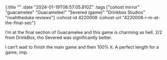{:title ""
 :date "2024-01-19T06:57:05.810Z"
 :tags ["cohost mirror" "guacamelee" "Guacamelee!" "Severed (game)" "Drinkbox Studios" "noahtheduke reviews"]
 :cohost-id 4220008
 :cohost-url "4220008-i-m-at-the-final-sec"}

I’m at the final section of Guacamelee and this game is charming as hell. 2/2 from DrinkBox, tho Severed was significantly better.

I can’t wait to finish the main game and then 100% it. A perfect length for a game, imp.